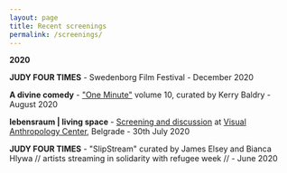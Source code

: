 ```yaml
---
layout: page
title: Recent screenings
permalink: /screenings/
---
```


**2020**

**JUDY FOUR TIMES** - Swedenborg Film Festival - December 2020  

**A divine comedy** - ["One Minute"](http://oneminuteartistfilms.blogspot.com/2020/07/one-minute-volume-ten.html) volume 10, curated by Kerry Baldry - August 2020  

**lebensraum | living space** - [Screening and discussion](https://www.facebook.com/events/3367177669984542/) at [Visual Anthropology Center](https://visualanthropologycenter.com/), Belgrade - 30th July 2020  

**JUDY FOUR TIMES** - "SlipStream" curated by James Elsey and Bianca Hlywa // artists streaming in solidarity with refugee week //  - June 2020  
